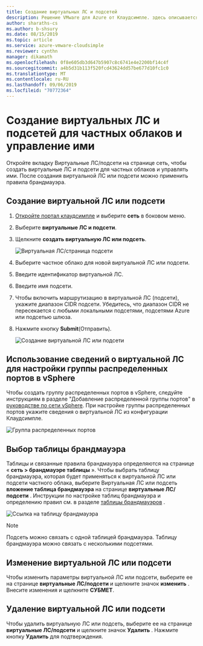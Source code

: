 ```yaml
---
title: Создание виртуальных ЛС и подсетей
description: Решение VMware для Azure от Клаудсимпле. здесь описывается создание виртуальных ЛС и подсетей для частных облаков и управление ими, а затем применение правил брандмауэра.
author: sharaths-cs
ms.author: b-shsury
ms.date: 08/15/2019
ms.topic: article
ms.service: azure-vmware-cloudsimple
ms.reviewer: cynthn
manager: dikamath
ms.openlocfilehash: 0f8e605db3d647b5907c8c6741e4e2200bf14c4f
ms.sourcegitcommit: a4b5d31b113f520fcd43624dd57be677d10fc1c0
ms.translationtype: MT
ms.contentlocale: ru-RU
ms.lasthandoff: 09/06/2019
ms.locfileid: "70772364"
---
```

# <a name="create-and-manage-vlanssubnets-for-your-private-clouds"></a>Создание виртуальных ЛС и подсетей для частных облаков и управление ими

Откройте вкладку Виртуальные ЛС/подсети на странице сеть, чтобы создать виртуальные ЛС и подсети для частных облаков и управлять ими. После создания виртуальной ЛС или подсети можно применить правила брандмауэра.

## <a name="create-a-vlansubnet"></a>Создание виртуальной ЛС или подсети

1. [Откройте портал клаудсимпле](access-cloudsimple-portal.md) и выберите **сеть** в боковом меню.
2. Выберите **виртуальные ЛС и подсети**.
3. Щелкните **создать виртуальную ЛС или подсеть**.

    ![Виртуальная ЛС/страница подсети](media/vlan-subnet-page.png)

4. Выберите частное облако для новой виртуальной ЛС или подсети.
5. Введите идентификатор виртуальной ЛС.
6. Введите имя подсети.
7. Чтобы включить маршрутизацию в виртуальной ЛС (подсети), укажите диапазон CIDR подсети. Убедитесь, что диапазон CIDR не пересекается с любыми локальными подсетями, подсетями Azure или подсетью шлюза.
8. Нажмите кнопку **Submit**(Отправить).

    ![Создание виртуальной ЛС или подсети](media/create-new-vlan-subnet-details.png)

## <a name="use-vlan-information-to-set-up-a-distributed-port-group-in-vsphere"></a>Использование сведений о виртуальной ЛС для настройки группы распределенных портов в vSphere

Чтобы создать группу распределенных портов в vSphere, следуйте инструкциям в разделе "Добавление распределенной группы портов" в <a href="https://docs.vmware.com/en/VMware-vSphere/6.5/vsphere-esxi-vcenter-server-65-networking-guide.pdf" target="_blank">руководстве по сети vSphere</a>. При настройке группы распределенных портов укажите сведения о виртуальной ЛС из конфигурации Клаудсимпле.

![Группа распределенных портов](media/distributed-port-group.png)

## <a name="select-a-firewall-table"></a>Выбор таблицы брандмауэра

Таблицы и связанные правила брандмауэра определяются на странице « **сеть > брандмауэре таблицы** ». Чтобы выбрать таблицу брандмауэра, которая будет применяться к виртуальной ЛС или подсети частного облака, выберите Виртуальная ЛС или подсеть **вложение таблица брандмауэра** на странице **виртуальные ЛС/подсети** . Инструкции по настройке таблиц брандмауэра и определению правил см. в разделе [таблицы брандмауэров](firewall.md) .

![Ссылка на таблицу брандмауэра](media/vlan-subnet-firewall-link.png)

> [!NOTE]
> Подсеть можно связать с одной таблицей брандмауэра. Таблицу брандмауэра можно связать с несколькими подсетями.

## <a name="edit-a-vlansubnet"></a>Изменение виртуальной ЛС или подсети

Чтобы изменить параметры виртуальной ЛС или подсети, выберите ее на странице **виртуальные ЛС/подсети** и щелкните значок **изменить** . Внесите изменения и щелкните **СУБМЕТ**.

## <a name="delete-a-vlansubnet"></a>Удаление виртуальной ЛС или подсети

Чтобы удалить виртуальную ЛС или подсеть, выберите ее на странице **виртуальные ЛС/подсети** и щелкните значок **Удалить** . Нажмите кнопку **Удалить** для подтверждения.
